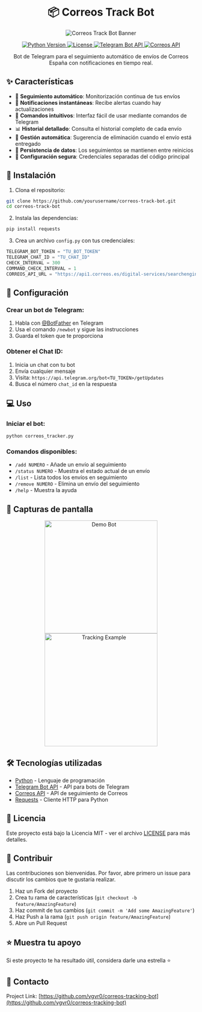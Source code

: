 <h1 align="center">📦 Correos Track Bot</h1>

<p align="center">
  <img src="/api/placeholder/1200/300" alt="Correos Track Bot Banner">
</p>

<p align="center">
  <a href="https://www.python.org/">
    <img src="https://img.shields.io/badge/Python-3.8+-3776AB?style=flat-square&logo=python&logoColor=white" alt="Python Version">
  </a>
  <a href="https://github.com/yourusername/correos-track-bot/blob/main/LICENSE">
    <img src="https://img.shields.io/badge/License-MIT-yellow.svg?style=flat-square" alt="License">
  </a>
  <a href="https://core.telegram.org/bots/api">
    <img src="https://img.shields.io/badge/Telegram-Bot_API-2CA5E0?style=flat-square&logo=telegram&logoColor=white" alt="Telegram Bot API">
  </a>
  <a href="https://www.correos.es/es/es/herramientas/localizador/envios">
    <img src="https://img.shields.io/badge/Correos-API-yellow?style=flat-square" alt="Correos API">
  </a>
</p>

<p align="center">
  Bot de Telegram para el seguimiento automático de envíos de Correos España con notificaciones en tiempo real.
</p>

## ✨ Características

- 🔄 **Seguimiento automático**: Monitorización continua de tus envíos
- 📱 **Notificaciones instantáneas**: Recibe alertas cuando hay actualizaciones
- 🎯 **Comandos intuitivos**: Interfaz fácil de usar mediante comandos de Telegram
- 📊 **Historial detallado**: Consulta el historial completo de cada envío
- 🔔 **Gestión automática**: Sugerencia de eliminación cuando el envío está entregado
- 💾 **Persistencia de datos**: Los seguimientos se mantienen entre reinicios
- 🔐 **Configuración segura**: Credenciales separadas del código principal

## 🚀 Instalación

1. Clona el repositorio:
```bash
git clone https://github.com/yourusername/correos-track-bot.git
cd correos-track-bot
```

2. Instala las dependencias:
```bash
pip install requests
```

3. Crea un archivo `config.py` con tus credenciales:
```python
TELEGRAM_BOT_TOKEN = "TU_BOT_TOKEN"
TELEGRAM_CHAT_ID = "TU_CHAT_ID"
CHECK_INTERVAL = 300
COMMAND_CHECK_INTERVAL = 1
CORREOS_API_URL = "https://api1.correos.es/digital-services/searchengines/api/v1/"
```

## 🔧 Configuración

### Crear un bot de Telegram:
1. Habla con [@BotFather](https://t.me/botfather) en Telegram
2. Usa el comando `/newbot` y sigue las instrucciones
3. Guarda el token que te proporciona

### Obtener el Chat ID:
1. Inicia un chat con tu bot
2. Envía cualquier mensaje
3. Visita: `https://api.telegram.org/bot<TU_TOKEN>/getUpdates`
4. Busca el número `chat_id` en la respuesta

## 💻 Uso

### Iniciar el bot:
```bash
python correos_tracker.py
```

### Comandos disponibles:
- `/add NUMERO` - Añade un envío al seguimiento
- `/status NUMERO` - Muestra el estado actual de un envío
- `/list` - Lista todos los envíos en seguimiento
- `/remove NUMERO` - Elimina un envío del seguimiento
- `/help` - Muestra la ayuda

## 📸 Capturas de pantalla

<p align="center">
  <img src="/api/placeholder/300/500" alt="Demo Bot" width="300">
  <img src="/api/placeholder/300/500" alt="Tracking Example" width="300">
</p>

## 🛠️ Tecnologías utilizadas

- [Python](https://www.python.org/) - Lenguaje de programación
- [Telegram Bot API](https://core.telegram.org/bots/api) - API para bots de Telegram
- [Correos API](https://api1.correos.es) - API de seguimiento de Correos
- [Requests](https://docs.python-requests.org/) - Cliente HTTP para Python

## 📝 Licencia

Este proyecto está bajo la Licencia MIT - ver el archivo [LICENSE](LICENSE) para más detalles.

## 🤝 Contribuir

Las contribuciones son bienvenidas. Por favor, abre primero un issue para discutir los cambios que te gustaría realizar.

1. Haz un Fork del proyecto
2. Crea tu rama de características (`git checkout -b feature/AmazingFeature`)
3. Haz commit de tus cambios (`git commit -m 'Add some AmazingFeature'`)
4. Haz Push a la rama (`git push origin feature/AmazingFeature`)
5. Abre un Pull Request

## ⭐ Muestra tu apoyo

Si este proyecto te ha resultado útil, considera darle una estrella ⭐️

## 📧 Contacto

Project Link: [https://github.com/vgvr0/correos-tracking-bot](https://github.com/vgvr0/correos-tracking-bot)
